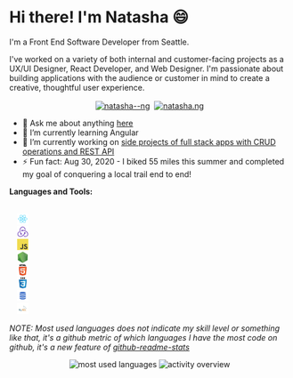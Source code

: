 <!--
**natashang/natashang** is a ✨ _special_ ✨ repository because its `README.md` (this file) appears on your GitHub profile.

Here are some ideas to get you started:

- 🔭 I’m currently working on ...
- 🌱 I’m currently learning ...
- 👯 I’m looking to collaborate on ...
- 🤔 I’m looking for help with ...
- 💬 Ask me about ...
- 📫 How to reach me: ...
- 😄 Pronouns: ...
- ⚡ Fun fact: ...
-->
# Hi there! I'm Natasha 😄

I'm a Front End Software Developer from Seattle. 

I've worked on a variety of both internal and customer-facing projects as a UX/UI Designer, React Developer, and Web Designer. I'm passionate about building applications with the audience or customer in mind to create a creative, thoughtful user experience.

<p align="center">
<a href="https://linkedin.com/in/natasha--ng" target="blank"><img align="center" src="https://cdn.jsdelivr.net/npm/simple-icons@3.0.1/icons/linkedin.svg" alt="natasha--ng" height="30" width="30" /></a>&nbsp;
<a href="mailto:natasha-ng@outlook.com" target="blank" tex><img align="center" src="https://cdn.jsdelivr.net/npm/simple-icons@3.0.1/icons/microsoftoutlook.svg" alt="natasha.ng" height="30" width="30" /></a>
</p>

- 💬 Ask me about anything [here](mailto:natasha-ng@outlook.com)
- 🌱 I’m currently learning Angular
- 🔭 I’m currently working on [side projects of full stack apps with CRUD operations and REST API](https://github.com/natashang?tab=repositories)
- ⚡ Fun fact: Aug 30, 2020 - I biked 55 miles this summer and completed my goal of conquering a local trail end to end!

**Languages and Tools:**  

<code>
  <img height="20" src="https://raw.githubusercontent.com/github/explore/80688e429a7d4ef2fca1e82350fe8e3517d3494d/topics/react/react.png">
  <img height="20" src="https://raw.githubusercontent.com/github/explore/80688e429a7d4ef2fca1e82350fe8e3517d3494d/topics/redux/redux.png">
  <img height="20" src="https://raw.githubusercontent.com/github/explore/80688e429a7d4ef2fca1e82350fe8e3517d3494d/topics/javascript/javascript.png">
  <img height="20" src="https://raw.githubusercontent.com/github/explore/80688e429a7d4ef2fca1e82350fe8e3517d3494d/topics/nodejs/nodejs.png">  
  <img height="20" src="https://raw.githubusercontent.com/github/explore/80688e429a7d4ef2fca1e82350fe8e3517d3494d/topics/html/html.png">
  <img height="20" src="https://raw.githubusercontent.com/github/explore/80688e429a7d4ef2fca1e82350fe8e3517d3494d/topics/css/css.png">   
  <img height="20" src="https://raw.githubusercontent.com/github/explore/80688e429a7d4ef2fca1e82350fe8e3517d3494d/topics/sql/sql.png">   
  <img height="20" src="https://raw.githubusercontent.com/github/explore/80688e429a7d4ef2fca1e82350fe8e3517d3494d/topics/mysql/mysql.png">
</code>  

*NOTE: Most used languages does not indicate my skill level or something like that, it's a github metric of which languages I have the most code on github, it's a new feature of [github-readme-stats](https://github.com/anuraghazra/github-readme-stats)*
<p align="center">
  <img src="https://github-readme-stats.vercel.app/api/top-langs/?username=natashang&layout=compact&theme=dracula" alt="most used languages"/>
  <img src="https://github-readme-stats.vercel.app/api?username=natashang&show_icons=true&count_private=true&hide=stars,issues&theme=dracula" alt="activity overview" />
</p>

<!-- Use this template below for aligning repo cards 
<a href="">
  <img align="center" src="" />
</a>
<a href="">
  <img align="center" src="" />
</a>
-->
